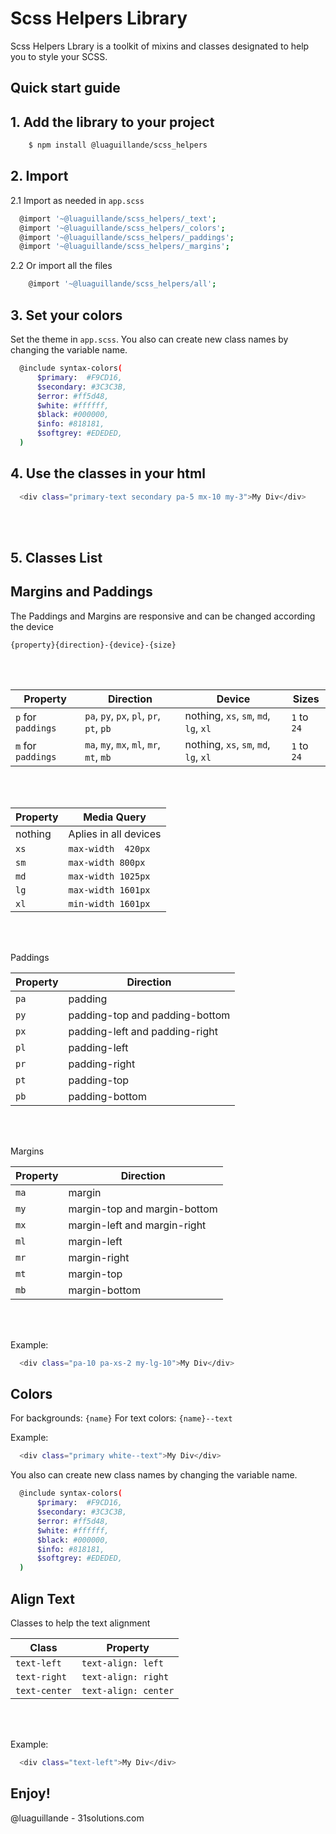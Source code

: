 # Scss Helpers Library 

  Scss Helpers Lbrary is a toolkit of mixins and classes designated to help you to style your SCSS.

      
## Quick start guide
  

## 1. Add the library to your project

  ```bash
      $ npm install @luaguillande/scss_helpers
  ```

## 2. Import 

  2.1 Import as needed in `app.scss`

  ```bash
    @import '~@luaguillande/scss_helpers/_text';
    @import '~@luaguillande/scss_helpers/_colors';
    @import '~@luaguillande/scss_helpers/_paddings';
    @import '~@luaguillande/scss_helpers/_margins';
  ```

  2.2 Or import all the files

  ```bash
      @import '~@luaguillande/scss_helpers/all';
  ```

## 3. Set your colors

  Set the theme in `app.scss`. You also can create new class names by changing the variable name.

  ```bash
    @include syntax-colors(
        $primary:  #F9CD16,
        $secondary: #3C3C3B,
        $error: #ff5d48,
        $white: #ffffff,
        $black: #000000,
        $info: #818181,
        $softgrey: #EDEDED,
    )
  ```

## 4. Use the classes in your html

  ```bash
    <div class="primary-text secondary pa-5 mx-10 my-3">My Div</div>
  ```
<br><br>

## 5. Classes List

## Margins and Paddings

  The Paddings and Margins are responsive and can be changed according the device

  `{property}{direction}-{device}-{size}` 
    
<br><br>

  Property | Direction | Device | Sizes
--- | --- | --- | ---
`p` for `paddings` | `pa`, `py`, `px`, `pl`, `pr`, `pt`, `pb` | nothing, `xs`, `sm`, `md`, `lg`, `xl`  | `1` to `24`
`m` for `paddings` | `ma`, `my`, `mx`, `ml`, `mr`, `mt`, `mb` | nothing, `xs`, `sm`, `md`, `lg`, `xl`  | `1` to `24` 

<br><br>
     
  Property | Media Query
--- | --- 
nothing | Aplies in all devices
`xs` | `max-width  420px`
`sm` | `max-width 800px`
`md` | `max-width 1025px`
`lg` | `max-width 1601px`
`xl` | `min-width 1601px` 

<br><br>
    
  Paddings
    

  Property | Direction
--- | --- 
`pa` | padding
`py` | padding-top and padding-bottom
`px` | padding-left and padding-right
`pl` | padding-left
`pr` | padding-right
`pt` | padding-top
`pb` | padding-bottom 

  
<br><br>
    
  Margins
    

  Property | Direction
--- | --- 
`ma` | margin
`my` | margin-top and margin-bottom
`mx` | margin-left and margin-right
`ml` | margin-left
`mr` | margin-right
`mt` | margin-top
`mb` | margin-bottom 
  
    
<br><br>
    
      

  Example:

  ```bash
    <div class="pa-10 pa-xs-2 my-lg-10">My Div</div>
  ```

## Colors

  For backgrounds: `{name}`
  For text colors: `{name}--text`

 Example:

  ```bash
    <div class="primary white--text">My Div</div>
  ```
  
  You also can create new class names by changing the variable name.

  ```bash
    @include syntax-colors(
        $primary:  #F9CD16,
        $secondary: #3C3C3B,
        $error: #ff5d48,
        $white: #ffffff,
        $black: #000000,
        $info: #818181,
        $softgrey: #EDEDED,
    )
  ```

## Align Text

  Classes to help the text alignment

  Class | Property
--- | --- 
`text-left` | `text-align: left`
`text-right` | `text-align: right`
`text-center` | `text-align: center`

<br><br>

  Example:

  ```bash
    <div class="text-left">My Div</div>
  ```
  

## Enjoy!

  @luaguillande - 31solutions.com